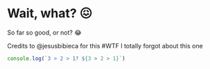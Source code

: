 # Wait, what? 😖

So far so good, or not? 😂

Credits to @jesusbibieca for this #WTF I totally forgot about this one

```JavaScript
console.log(`3 > 2 > 1? ${3 > 2 > 1}`)
```
